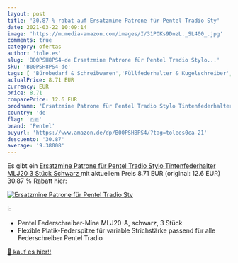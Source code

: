 ```yaml
---
layout: post
title: '30.87 % rabat auf Ersatzmine Patrone für Pentel Tradio Sty'
date: 2021-03-22 10:09:14
image: 'https://m.media-amazon.com/images/I/31POKs9DnzL._SL400_.jpg'
comments: true
category: ofertas
author: 'tole.es'
slug: 'B00PSH8PS4-de Ersatzmine Patrone für Pentel Tradio Stylo...'
sku: 'B00PSH8PS4-de'
tags: [ 'Bürobedarf & Schreibwaren','Füllfederhalter & Kugelschreiber','Minen, Patronen & Tintenlöscher','Schreibwaren','pentel', ]
actualPrice: 8.71 EUR
currency: EUR
price: 8.71
comparePrice: 12.6 EUR
prodname: 'Ersatzmine Patrone für Pentel Tradio Stylo Tintenfederhalter MLJ20  3 Stück  Schwarz '
country: 'de'
flag: '🇩🇪'
brand: 'Pentel'
buyurl: 'https://www.amazon.de/dp/B00PSH8PS4/?tag=tolees0ca-21'
descuento: '30.87'
average: '9.38008'
---
```


Es gibt ein [Ersatzmine Patrone für Pentel Tradio Stylo Tintenfederhalter MLJ20  3 Stück  Schwarz ](https://www.amazon.de/dp/B00PSH8PS4/?tag=tolees0ca-21) mit aktuellem Preis 8.71 EUR (original: 12.6 EUR) 30.87 % Rabatt hier:

[![Ersatzmine Patrone für Pentel Tradio Sty](https://m.media-amazon.com/images/I/31POKs9DnzL._SL400_.jpg)](https://www.amazon.de/dp/B00PSH8PS4/?tag=tolees0ca-21)

ℹ️:

- Pentel Federschreiber-Mine MLJ20-A, schwarz, 3 Stück
- Flexible Platik-Federspitze für variable Strichstärke passend für alle Federschreiber Pentel Tradio

[🛒 kauf es hier!!](https://www.amazon.de/dp/B00PSH8PS4/?tag=tolees0ca-21)
